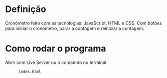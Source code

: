 # Definição

Cronõmetro feito com as tecnologias: JavaScript, HTML e CSS. Com botões para iniciar o cronõmetro, parar a contagem e reiniciar a contagem.

# Como rodar o programa

Abrir com Live Server ou o comamdo no terminal:

```bash
      index.html
```

